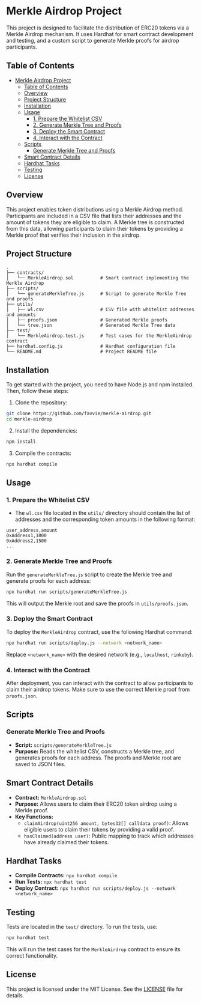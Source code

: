 # Merkle Airdrop Project

This project is designed to facilitate the distribution of ERC20 tokens via a Merkle Airdrop mechanism. It uses Hardhat for smart contract development and testing, and a custom script to generate Merkle proofs for airdrop participants.

## Table of Contents

- [Merkle Airdrop Project](#merkle-airdrop-project)
  - [Table of Contents](#table-of-contents)
  - [Overview](#overview)
  - [Project Structure](#project-structure)
  - [Installation](#installation)
  - [Usage](#usage)
    - [1. Prepare the Whitelist CSV](#1-prepare-the-whitelist-csv)
    - [2. Generate Merkle Tree and Proofs](#2-generate-merkle-tree-and-proofs)
    - [3. Deploy the Smart Contract](#3-deploy-the-smart-contract)
    - [4. Interact with the Contract](#4-interact-with-the-contract)
  - [Scripts](#scripts)
    - [Generate Merkle Tree and Proofs](#generate-merkle-tree-and-proofs)
  - [Smart Contract Details](#smart-contract-details)
  - [Hardhat Tasks](#hardhat-tasks)
  - [Testing](#testing)
  - [License](#license)

## Overview

This project enables token distributions using a Merkle Airdrop method. Participants are included in a CSV file that lists their addresses and the amount of tokens they are eligible to claim. A Merkle tree is constructed from this data, allowing participants to claim their tokens by providing a Merkle proof that verifies their inclusion in the airdrop.

## Project Structure

```
.
├── contracts/
│   └── MerkleAirdrop.sol          # Smart contract implementing the Merkle Airdrop
├── scripts/
│   └── generateMerkleTree.js      # Script to generate Merkle Tree and proofs
├── utils/
│   ├── wl.csv                     # CSV file with whitelist addresses and amounts
│   ├── proofs.json                # Generated Merkle proofs
│   └── tree.json                  # Generated Merkle Tree data
├── test/
│   └── MerkleAirdrop.test.js      # Test cases for the MerkleAirdrop contract
├── hardhat.config.js              # Hardhat configuration file
└── README.md                      # Project README file
```

## Installation

To get started with the project, you need to have Node.js and npm installed. Then, follow these steps:

1. Clone the repository:

```bash
git clone https://github.com/favvie/merkle-airdrop.git
cd merkle-airdrop
```

2. Install the dependencies:

```bash
npm install
```

3. Compile the contracts:

```bash
npx hardhat compile
```

## Usage

### 1. Prepare the Whitelist CSV

- The `wl.csv` file located in the `utils/` directory should contain the list of addresses and the corresponding token amounts in the following format:

```
user_address,amount
0xAddress1,1000
0xAddress2,1500
...
```

### 2. Generate Merkle Tree and Proofs

Run the `generateMerkleTree.js` script to create the Merkle tree and generate proofs for each address:

```bash
npx hardhat run scripts/generateMerkleTree.js
```

This will output the Merkle root and save the proofs in `utils/proofs.json`.

### 3. Deploy the Smart Contract

To deploy the `MerkleAirdrop` contract, use the following Hardhat command:

```bash
npx hardhat run scripts/deploy.js --network <network_name>
```

Replace `<network_name>` with the desired network (e.g., `localhost`, `rinkeby`).

### 4. Interact with the Contract

After deployment, you can interact with the contract to allow participants to claim their airdrop tokens. Make sure to use the correct Merkle proof from `proofs.json`.

## Scripts

### Generate Merkle Tree and Proofs

- **Script:** `scripts/generateMerkleTree.js`
- **Purpose:** Reads the whitelist CSV, constructs a Merkle tree, and generates proofs for each address. The proofs and Merkle root are saved to JSON files.

## Smart Contract Details

- **Contract:** `MerkleAirdrop.sol`
- **Purpose:** Allows users to claim their ERC20 token airdrop using a Merkle proof.
- **Key Functions:**
  - `claimAirdrop(uint256 amount, bytes32[] calldata proof)`: Allows eligible users to claim their tokens by providing a valid proof.
  - `hasClaimed(address user)`: Public mapping to track which addresses have already claimed their tokens.

## Hardhat Tasks

- **Compile Contracts:** `npx hardhat compile`
- **Run Tests:** `npx hardhat test`
- **Deploy Contract:** `npx hardhat run scripts/deploy.js --network <network_name>`

## Testing

Tests are located in the `test/` directory. To run the tests, use:

```bash
npx hardhat test
```

This will run the test cases for the `MerkleAirdrop` contract to ensure its correct functionality.

## License

This project is licensed under the MIT License. See the [LICENSE](LICENSE) file for details.